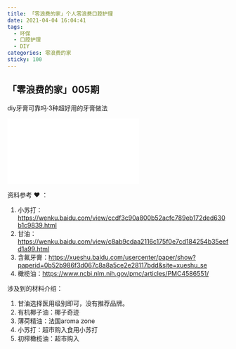 ```yaml
---
title: 「零浪费的家」个人零浪费口腔护理
date: 2021-04-04 16:04:41
tags:
  - 环保
  - 口腔护理
  - DIY
categories: 零浪费的家
sticky: 100
---
```


## 「零浪费的家」005期

diy牙膏可靠吗·3种超好用的牙膏做法

<iframe src="//player.bilibili.com/player.html?aid=929972316&bvid=BV1pK4y1m7b6&cid=319563505&page=1" scrolling="no" border="0" frameborder="no" framespacing="0" allowfullscreen="true"> </iframe>

资料参考 :heart: ：

1. 小苏打：<https://wenku.baidu.com/view/ccdf3c90a800b52acfc789eb172ded630b1c9839.html>
2. 甘油：<https://wenku.baidu.com/view/c8ab9cdaa2116c175f0e7cd184254b35eefd1a99.html>
3. 含氟牙膏：<https://xueshu.baidu.com/usercenter/paper/show?paperid=0b52b986f3d067c8a8a5ce2e28117bdd&site=xueshu_se>
4. 橄榄油：<https://www.ncbi.nlm.nih.gov/pmc/articles/PMC4586551/>

涉及到的材料介绍：

1. 甘油选择医用级别即可，没有推荐品牌。
2. 有机椰子油：椰子奇迹
3. 薄荷精油：法国aroma zone
4. 小苏打：超市购入食用小苏打
5. 初榨橄榄油：超市购入

